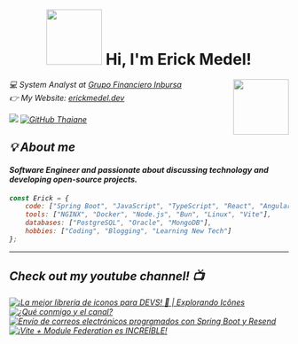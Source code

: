 <div align="center">
    <h1>
        <img src="https://media0.giphy.com/media/v1.Y2lkPTc5MGI3NjExYmc1bHRhaHUzcWdsdWE0cHQ1aWxhaTRpNGExa201bXo1bHR2ZzBmMSZlcD12MV9pbnRlcm5hbF9naWZfYnlfaWQmY3Q9Zw/2IudUHdI075HL02Pkk/giphy.gif" width="100"/> Hi, I'm Erick Medel!
    </h1>
</div>


<img align='right' src="https://erickmedel.dev/_astro/erickmedel.BmQPvJel.webp" width="100"> 

<p><em>💻 System Analyst at <a href="https://www.inbursa.com/">Grupo Financiero Inbursa</a> </br>
👉 My Website: <a href="https://erickmedel.dev/">erickmedel.dev</a>


![](https://komarev.com/ghpvc/?username=ErickDevv) [![GitHub Thaiane](https://img.shields.io/github/followers/erickdevv?label=follow&style=social)](https://github.com/ErickDevv)

<h2> 💡 About me </h2>

#### Software Engineer and passionate about discussing technology and developing open-source projects.


```javascript
const Erick = {
    code: ["Spring Boot", "JavaScript", "TypeScript", "React", "Angular"],
    tools: ["NGINX", "Docker", "Node.js", "Bun", "Linux", "Vite"],
    databases: ["PostgreSQL", "Oracle", "MongoDB"],
    hobbies: ["Coding", "Blogging", "Learning New Tech"]
};
```
---

## Check out my youtube channel! 📺
<!-- BEGIN YOUTUBE-CARDS -->
[![¡La mejor librería de iconos para DEVS! 🚀 | Explorando Icônes](https://ytcards.demolab.com/?id=vILDK-ae2iA&title=%C2%A1La+mejor+librer%C3%ADa+de+iconos+para+DEVS%21+%F0%9F%9A%80+%7C+Explorando+Ic%C3%B4nes&lang=en&timestamp=1741916819&background_color=%230d1117&title_color=%23ffffff&stats_color=%23dedede&max_title_lines=1&width=250&border_radius=5 "¡La mejor librería de iconos para DEVS! 🚀 | Explorando Icônes")](https://www.youtube.com/watch?v=vILDK-ae2iA)
[![¿Qué conmigo y el canal?](https://ytcards.demolab.com/?id=Nw8rmuNaRhE&title=%C2%BFQu%C3%A9+conmigo+y+el+canal%3F&lang=en&timestamp=1741666883&background_color=%230d1117&title_color=%23ffffff&stats_color=%23dedede&max_title_lines=1&width=250&border_radius=5 "¿Qué conmigo y el canal?")](https://www.youtube.com/watch?v=Nw8rmuNaRhE)
[![Envío de correos electrónicos programados con Spring Boot y Resend](https://ytcards.demolab.com/?id=-62bSW7oCSA&title=Env%C3%ADo+de+correos+electr%C3%B3nicos+programados+con+Spring+Boot+y+Resend&lang=en&timestamp=1735612499&background_color=%230d1117&title_color=%23ffffff&stats_color=%23dedede&max_title_lines=1&width=250&border_radius=5 "Envío de correos electrónicos programados con Spring Boot y Resend")](https://www.youtube.com/watch?v=-62bSW7oCSA)
[![¡Vite + Module Federation es INCREÍBLE!](https://ytcards.demolab.com/?id=eWlY3TAdcJg&title=%C2%A1Vite+%2B+Module+Federation+es+INCRE%C3%8DBLE%21&lang=en&timestamp=1733902942&background_color=%230d1117&title_color=%23ffffff&stats_color=%23dedede&max_title_lines=1&width=250&border_radius=5 "¡Vite + Module Federation es INCREÍBLE!")](https://www.youtube.com/watch?v=eWlY3TAdcJg)
<!-- END YOUTUBE-CARDS -->
